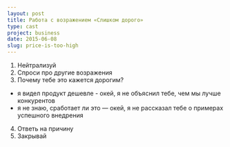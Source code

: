 ```yaml
---
layout: post
title: Работа с возражением «Слишком дорого»
type: cast
project: business
date: 2015-06-08
slug: price-is-too-high
---
```



1. Нейтрализуй
2. Спроси про другие возражения
3. Почему тебе это кажется дорогим?
  - я видел продукт дешевле - окей, я не объяснил тебе, чем мы лучше конкурентов
  - я не знаю, сработает ли это — окей, я не рассказал тебе о примерах успешного внедрения
4. Ответь на причину
5. Закрывай
